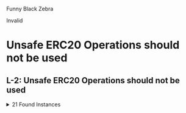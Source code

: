 Funny Black Zebra

Invalid

# Unsafe ERC20 Operations should not be used

## L-2: Unsafe ERC20 Operations should not be used

<details><summary>21 Found Instances</summary>

##Code Snippet

- Found in src/contracts/core/flash-swaps/FlashSwapRouter.sol [Line: 260](https://github.com/sherlock-audit/2024-08-cork-protocol/blob/main/Depeg-swap/contracts/core/flash-swaps/FlashSwapRouter.sol#L260)

	```solidity
	        assetPair.ds.transferFrom(msg.sender, address(this), amount);
	```

- Found in src/contracts/core/flash-swaps/FlashSwapRouter.sol [Line: 281](https://github.com/sherlock-audit/2024-08-cork-protocol/blob/main/Depeg-swap/contracts/core/flash-swaps/FlashSwapRouter.sol#L281)

	```solidity
	        assetPair.ds.transferFrom(msg.sender, address(this), amount);
	```

- Found in src/contracts/core/flash-swaps/FlashSwapRouter.sol [Line: 365](https://github.com/sherlock-audit/2024-08-cork-protocol/blob/main/Depeg-swap/contracts/core/flash-swaps/FlashSwapRouter.sol#L365)

	```solidity
	        assetPair.ra.approve(owner(), dsAttributed);
	```

- Found in src/contracts/core/flash-swaps/FlashSwapRouter.sol [Line: 375](https://github.com/sherlock-audit/2024-08-cork-protocol/blob/main/Depeg-swap/contracts/core/flash-swaps/FlashSwapRouter.sol#L375)

	```solidity
	        assetPair.ds.transfer(caller, dsAttributed);
	```

- Found in src/contracts/core/flash-swaps/FlashSwapRouter.sol [Line: 377](https://github.com/sherlock-audit/2024-08-cork-protocol/blob/main/Depeg-swap/contracts/core/flash-swaps/FlashSwapRouter.sol#L377)

	```solidity
	        assetPair.ct.transfer(msg.sender, dsAttributed);
	```

- Found in src/contracts/core/flash-swaps/FlashSwapRouter.sol [Line: 389](https://github.com/sherlock-audit/2024-08-cork-protocol/blob/main/Depeg-swap/contracts/core/flash-swaps/FlashSwapRouter.sol#L389)

	```solidity
	        assetPair.ds.approve(owner(), ctAmount);
	```

- Found in src/contracts/core/flash-swaps/FlashSwapRouter.sol [Line: 390](https://github.com/sherlock-audit/2024-08-cork-protocol/blob/main/Depeg-swap/contracts/core/flash-swaps/FlashSwapRouter.sol#L390)

	```solidity
	        assetPair.ct.approve(owner(), ctAmount);
	```

- Found in src/contracts/dummy/DummyWETH.sol [Line: 34](https://github.com/sherlock-audit/2024-08-cork-protocol/blob/main/Depeg-swap/contracts/dummy/DummyWETH.sol#L34)

	```solidity
	        payable(msg.sender).transfer(wad);
	```

- Found in src/contracts/libraries/DsFlashSwap.sol [Line: 74](https://github.com/sherlock-audit/2024-08-cork-protocol/blob/main/Depeg-swap/contracts/libraries/DsFlashSwap.sol#L74)

	```solidity
	        self.ds[dsId].ds.transfer(to, amount);
	```

- Found in src/contracts/libraries/DsFlashSwap.sol [Line: 134](https://github.com/sherlock-audit/2024-08-cork-protocol/blob/main/Depeg-swap/contracts/libraries/DsFlashSwap.sol#L134)

	```solidity
	        self.ds[dsId].ds.transferFrom(from, address(this), amount);
	```

- Found in src/contracts/libraries/LvAssetLib.sol [Line: 34](https://github.com/sherlock-audit/2024-08-cork-protocol/blob/main/Depeg-swap/contracts/libraries/LvAssetLib.sol#L34)

	```solidity
	        self.asErc20().transferFrom(from, address(this), amount);
	```

- Found in src/contracts/libraries/LvAssetLib.sol [Line: 60](https://github.com/sherlock-audit/2024-08-cork-protocol/blob/main/Depeg-swap/contracts/libraries/LvAssetLib.sol#L60)

	```solidity
	        self.asErc20().transfer(to, amount);
	```

- Found in src/contracts/libraries/LvAssetLib.sol [Line: 64](https://github.com/sherlock-audit/2024-08-cork-protocol/blob/main/Depeg-swap/contracts/libraries/LvAssetLib.sol#L64)

	```solidity
	        ERC20(self._address).transferFrom(from, address(this), amount);
	```

- Found in src/contracts/libraries/PsmLib.sol [Line: 318](https://github.com/sherlock-audit/2024-08-cork-protocol/blob/main/Depeg-swap/contracts/libraries/PsmLib.sol#L318)

	```solidity
	        IERC20(ds._address).transfer(buyer, received);
	```

- Found in src/contracts/libraries/PsmLib.sol [Line: 336](https://github.com/sherlock-audit/2024-08-cork-protocol/blob/main/Depeg-swap/contracts/libraries/PsmLib.sol#L336)

	```solidity
	        IERC20(ds._address).transferFrom(owner, address(this), amount);
	```

- Found in src/contracts/libraries/PsmLib.sol [Line: 438](https://github.com/sherlock-audit/2024-08-cork-protocol/blob/main/Depeg-swap/contracts/libraries/PsmLib.sol#L438)

	```solidity
	        IERC20(ds.ct).transferFrom(owner, address(this), ctRedeemedAmount);
	```

- Found in src/contracts/libraries/VaultLib.sol [Line: 66](https://github.com/sherlock-audit/2024-08-cork-protocol/blob/main/Depeg-swap/contracts/libraries/VaultLib.sol#L66)

	```solidity
	        ERC20(raAddress).approve(address(ammRouter), raAmount);
	```

- Found in src/contracts/libraries/VaultLib.sol [Line: 67](https://github.com/sherlock-audit/2024-08-cork-protocol/blob/main/Depeg-swap/contracts/libraries/VaultLib.sol#L67)

	```solidity
	        ERC20(ctAddress).approve(address(ammRouter), ctAmount);
	```

- Found in src/contracts/libraries/VaultLib.sol [Line: 87](https://github.com/sherlock-audit/2024-08-cork-protocol/blob/main/Depeg-swap/contracts/libraries/VaultLib.sol#L87)

	```solidity
	        Asset(ds._address).approve(address(flashSwapRouter), amount);
	```

- Found in src/contracts/libraries/VaultLib.sol [Line: 278](https://github.com/sherlock-audit/2024-08-cork-protocol/blob/main/Depeg-swap/contracts/libraries/VaultLib.sol#L278)

	```solidity
	        ammPair.approve(address(ammRouter), lp);
	```

- Found in src/contracts/libraries/VaultLib.sol [Line: 341](https://github.com/sherlock-audit/2024-08-cork-protocol/blob/main/Depeg-swap/contracts/libraries/VaultLib.sol#L341)

	```solidity
	        ERC20(ds.ct).approve(address(ammRouter), ctSellAmount);
	```

</details>